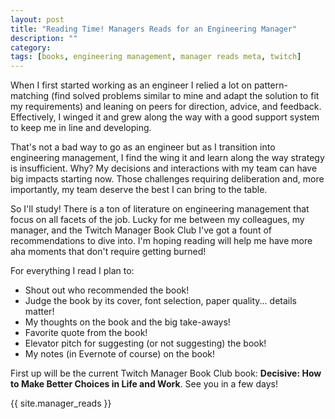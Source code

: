 ```yaml
---
layout: post
title: "Reading Time! Managers Reads for an Engineering Manager"
description: ""
category: 
tags: [books, engineering management, manager reads meta, twitch]
---
```


When I first started working as an engineer I relied a lot on pattern-matching (find solved problems similar to mine and adapt the solution to fit my requirements) and leaning on peers for direction, advice, and feedback. Effectively, I winged it and grew along the way with a good support system to keep me in line and developing.

That's not a bad way to go as an engineer but as I transition into engineering management, I find the wing it and learn along the way strategy is insufficient. Why? My decisions and interactions with my team can have big impacts starting now. Those challenges requiring deliberation and, more importantly, my team deserve the best I can bring to the table.

So I'll study! There is a ton of literature on engineering management that focus on all facets of the job. Lucky for me between my colleagues, my manager, and the Twitch Manager Book Club I've got a fount of recommendations to dive into. I'm hoping reading will help me have more aha moments that don't require getting burned! 

For everything I read I plan to:

* Shout out who recommended the book!
* Judge the book by its cover, font selection, paper quality... details matter!
* My thoughts on the book and the big take-aways!
* Favorite quote from the book!
* Elevator pitch for suggesting (or not suggesting) the book!
* My notes (in Evernote of course) on the book!

First up will be the current Twitch Manager Book Club book: **Decisive: How to Make Better Choices in Life and Work**. See you in a few days!

{{ site.manager_reads }}
